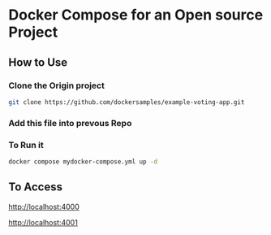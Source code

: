 # Docker Compose for an Open source Project





## How to Use

### Clone the Origin project

```sh
git clone https://github.com/dockersamples/example-voting-app.git
```

### Add this file into prevous Repo 

### To Run it 
```sh
docker compose mydocker-compose.yml up -d
```

## To Access 


[http://localhost:4000](http://localhost:4000)

[http://localhost:4001](http://localhost:4001)
